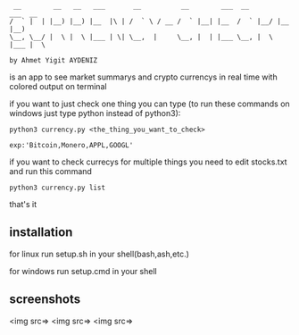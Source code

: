 ```
 __        __   __   ___       __          __        ___  __        ___  __  
/  ` |  | |__) |__) |__  |\ | /  ` \ / __ /  ` |__| |__  /  ` |__/ |__  |__) 
\__, \__/ |  \ |  \ |___ | \| \__,  |     \__, |  | |___ \__, |  \ |___ |  \ 
                                                                             
by Ahmet Yigit AYDENIZ

```

is an app to see market summarys and crypto currencys in real time with colored output on terminal 

if you want to just check one thing you can type
(to run these commands on windows just type python instead of python3):

```
python3 currency.py <the_thing_you_want_to_check> 

exp:'Bitcoin,Monero,APPL,GOOGL'

```

if you want to check currecys for multiple things you need to edit stocks.txt and run this command

```
python3 currency.py list
```

that's it

## installation

for linux run setup.sh in your shell(bash,ash,etc.)

for windows run setup.cmd in your shell

## screenshots

<img src=>
<img src=>
<img src=>
